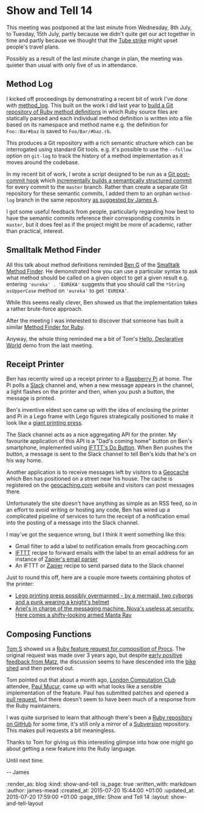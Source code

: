 Show and Tell 14
================

This meeting was postponed at the last minute from Wednesday, 8th July, to Tuesday, 15th July, partly because we didn't quite get our act together in time and partly because we thought that the [Tube strike][] might upset people's travel plans.

Possibly as a result of the last minute change in plan, the meeting was quieter than usual with only five of us in attendance.

## Method Log

I kicked off proceedings by demonstrating a recent bit of work I've done with [method_log][]. This built on the work I did last year to [build a Git repository of Ruby method definitions][building-a-git-repository-of-ruby-method-definitions] in which Ruby source files are statically parsed and each individual method definition is written into a file based on its namespace and method name e.g. the definition for `Foo::Bar#baz` is saved to `Foo/Bar/#baz.rb`.

This produces a Git repository with a rich semantic structure which can be interrogated using standard Git tools. e.g. it's possible to use the `--follow` option on `git-log` to track the history of a method implementation as it moves around the codebase.

In my recent bit of work, I wrote a script designed to be run as a [Git post-commit hook][git-post-commit-hook] which [incrementally builds a semantically structured commit][method-log-post-commit] for every commit to the `master` branch. Rather than create a separate Git repository for these semantic commits, I added them to an orphan `method-log` branch in the same repository [as suggested by James A][orphan-branch-suggestion].

I got some useful feedback from people, particularly regarding how best to have the semantic commits reference their corresponding commits in `master`, but it does feel as if the project might be more of academic, rather than practical, interest.


## Smalltalk Method Finder

All this talk about method definitions reminded [Ben G][] of the [Smalltalk Method Finder][]. He demonstrated how you can use a particular syntax to ask what method should be called on a given object to get a given result e.g. entering `'eureka' . 'EUREKA'` suggests that you should call the `*String asUpperCase` method on `'eureka'` to get `'EUREKA'`.

While this seems really clever, Ben showed us that the implementation takes a rather brute-force approach.

After the meeting I was interested to discover that someone has built a similar [Method Finder for Ruby][].

Anyway, the whole thing reminded me a bit of Tom's [Hello, Declarative World][] demo from the last meeting.


## Receipt Printer

Ben has recently wired up a receipt printer to a [Raspberry Pi][] at home. The Pi polls a [Slack][] channel and, when a new message appears in the channel, a light flashes on the printer and then, when you push a button, the message is printed.

Ben's inventive eldest son came up with the idea of enclosing the printer and Pi in a Lego frame with Lego figures strategically positioned to make it look like a [giant printing press][].

The Slack channel acts as a nice aggregating API for the printer. My favourite application of this API is a "Dad's coming home" button on Ben's smartphone, implemented using [IFTTT's Do Button][]. When Ben pushes the button, a message is sent to the Slack channel to tell Ben's kids that he's on his way home.

Another application is to receive messages left by visitors to a [Geocache][Geocaching] which Ben has positioned on a street near his house. The cache is registered on the [geocaching.com][] website and visitors can post messages there.

Unfortunately the site doesn't have anything as simple as an RSS feed, so in an effort to avoid writing or hosting any code, Ben has wired up a complicated pipeline of services to turn the receipt of a notification email into the posting of a message into the Slack channel.

I may've got the sequence wrong, but I think it went something like this:

* Gmail filter to add a label to notification emails from geocaching.com
* [IFTTT][] recipe to forward emails with the label to an email address for an instance of [Zapier's email parser][]
* An IFTTT or [Zapier][] recipe to send parsed data to the Slack channel

Just to round this off, here are a couple more tweets containing photos of the printer:

* [Lego printing press possibly overmanned - by a mermaid, two cyborgs and a punk wearing a knight's helmet](https://twitter.com/beng/status/605850876100476928)
* [Ariel's in charge of the messaging machine. Nova's useless at security. Here comes a shifty-looking armed Manta Ray](https://twitter.com/beng/status/618196821823881216)

## Composing Functions

[Tom S][] showed us a [Ruby feature request for composition of Procs][ruby-issue-6284]. The original request was made over 3 years ago, but despite [early positive feedback from Matz][ruby-issue-6284#note-11], the discussion seems to have descended into the [bike shed][bike-shedding] and then petered out.

Tom pointed out that about a month ago, [London Computation Club] attendee, [Paul Mucur], came up with what looks like a sensible implementation of the feature. Paul has submitted patches and opened a [pull request][ruby-pull-request-935], but there doesn't seem to have been much of a response from the Ruby maintainers.

I was quite surprised to learn that although there's been a [Ruby repository on GitHub][ruby-on-github] for some time, it's still only a mirror of a [Subversion][] repository. This makes pull requests a bit meaningless.

Thanks to Tom for giving us this interesting glimpse into how one might go about getting a new feature into the Ruby language.

Until next time.

-- James


[Tube strike]: http://www.theguardian.com/uk-news/2015/jun/18/london-biggest-tube-strike-10-years-night-shift-pay
[method_log]: https://github.com/freerange/method_log
[building-a-git-repository-of-ruby-method-definitions]: /building-a-git-repository-of-ruby-method-definitions
[git-post-commit-hook]: https://www.kernel.org/pub/software/scm/git/docs/githooks.html#_post_commit
[orphan-branch-suggestion]: http://gofreerange.com/building-a-git-repository-of-ruby-method-definitions#comment-1288565310
[method-log-post-commit]: https://github.com/freerange/method_log/commit/937ccc2cce93c62ccd195c8f98a05c73dd951ab2
[Tom S]: http://codon.com/
[ruby-issue-6284]: https://bugs.ruby-lang.org/issues/6284
[ruby-issue-6284#note-11]: https://bugs.ruby-lang.org/issues/6284#note-11
[bike-shedding]: https://en.wikipedia.org/wiki/Parkinson%27s_law_of_triviality
[London Computation Club]: http://london.computation.club
[Paul Mucur]: http://mudge.name/
[ruby-pull-request-935]: https://github.com/ruby/ruby/pull/935
[ruby-on-github]: https://github.com/ruby/ruby
[Smalltalk Method Finder]: http://pharo.gforge.inria.fr/PBE1/PBE1ch2.html#x8-190009
[Hello, Declarative World]: /show-and-tell-13#hello-declarative-world
[Method Finder for Ruby]: http://citizen428.github.io/methodfinder/
[Ben G]: https://twitter.com/beng
[giant printing press]: https://twitter.com/beng/status/601890039681982465
[IFTTT's Do Button]: https://ifttt.com/products/do/button
[Geocaching]: https://en.wikipedia.org/wiki/Geocaching
[geocaching.com]: https://www.geocaching.com/
[IFTTT]: https://ifttt.com/
[Zapier's email parser]: https://parser.zapier.com/
[Raspberry Pi]: https://www.raspberrypi.org/
[Zapier]: https://zapier.com/
[Slack]: https://slack.com/
[Subversion]: https://subversion.apache.org/

:render_as: blog
:kind: show-and-tell
:is_page: true
:written_with: markdown
:author: james-mead
:created_at: 2015-07-20 15:44:00 +01:00
:updated_at: 2015-07-20 17:59:00 +01:00
:page_title: Show and Tell 14
:layout: show-and-tell-layout
